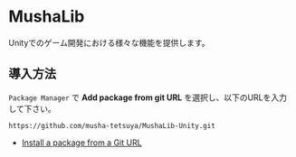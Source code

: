 ﻿# MushaLib

Unityでのゲーム開発における様々な機能を提供します。

## 導入方法
`Package Manager` で **Add package from git URL** を選択し、以下のURLを入力して下さい。
```
https://github.com/musha-tetsuya/MushaLib-Unity.git
```
* [Install a package from a Git URL](https://docs.unity3d.com/ja/2022.3/Manual/upm-ui-giturl.html)
